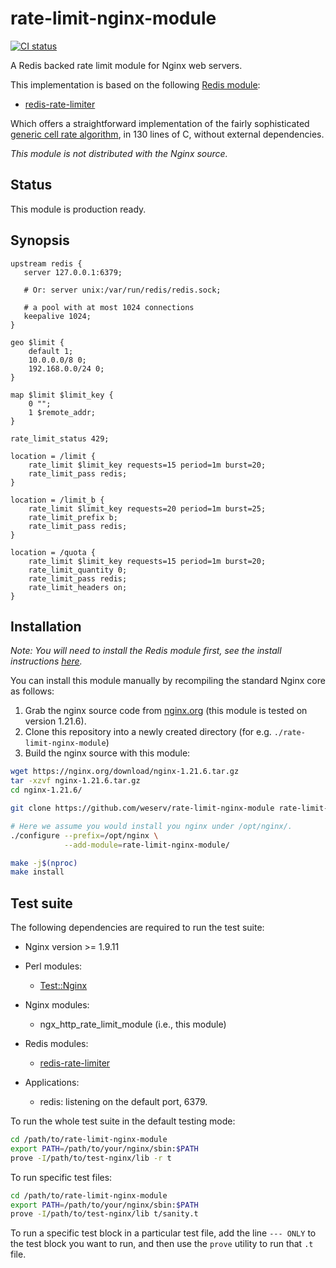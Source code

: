 # rate-limit-nginx-module

[![CI status](https://github.com/weserv/rate-limit-nginx-module/workflows/CI/badge.svg)](https://github.com/weserv/rate-limit-nginx-module/actions)

A Redis backed rate limit module for Nginx web servers.

This implementation is based on the following [Redis module](https://redis.io/topics/modules-intro):

* [redis-rate-limiter](https://github.com/onsigntv/redis-rate-limiter)

Which offers a straightforward implementation of the fairly sophisticated [generic cell rate algorithm](https://en.wikipedia.org/wiki/Generic_cell_rate_algorithm), in 130 lines of C, without external dependencies.
 
*This module is not distributed with the Nginx source.*

## Status

This module is production ready.

## Synopsis

```nginx
upstream redis {
   server 127.0.0.1:6379;

   # Or: server unix:/var/run/redis/redis.sock;

   # a pool with at most 1024 connections
   keepalive 1024;
}

geo $limit {
    default 1;
    10.0.0.0/8 0;
    192.168.0.0/24 0;
}

map $limit $limit_key {
    0 "";
    1 $remote_addr;
}

rate_limit_status 429;

location = /limit {
    rate_limit $limit_key requests=15 period=1m burst=20;
    rate_limit_pass redis;
}

location = /limit_b {
    rate_limit $limit_key requests=20 period=1m burst=25;
    rate_limit_prefix b;
    rate_limit_pass redis;
}

location = /quota {
    rate_limit $limit_key requests=15 period=1m burst=20;
    rate_limit_quantity 0;
    rate_limit_pass redis;
    rate_limit_headers on;
}
```

## Installation

*Note: You will need to install the Redis module first, see the install instructions [here](https://github.com/onsigntv/redis-rate-limiter#install).*

You can install this module manually by recompiling the standard Nginx core as follows:

1. Grab the nginx source code from [nginx.org](http://nginx.org) (this module is tested on version 1.21.6).
2. Clone this repository into a newly created directory (for e.g. `./rate-limit-nginx-module`)
3. Build the nginx source with this module:
```bash
wget https://nginx.org/download/nginx-1.21.6.tar.gz
tar -xzvf nginx-1.21.6.tar.gz
cd nginx-1.21.6/

git clone https://github.com/weserv/rate-limit-nginx-module rate-limit-nginx-module

# Here we assume you would install you nginx under /opt/nginx/.
./configure --prefix=/opt/nginx \
            --add-module=rate-limit-nginx-module/

make -j$(nproc)
make install
```

## Test suite

The following dependencies are required to run the test suite:

* Nginx version >= 1.9.11

* Perl modules:
    * [Test::Nginx](https://metacpan.org/pod/Test::Nginx::Socket)

* Nginx modules:
	* ngx_http_rate_limit_module (i.e., this module)

* Redis modules:
    * [redis-rate-limiter](https://github.com/onsigntv/redis-rate-limiter)

* Applications:
	* redis: listening on the default port, 6379.

To run the whole test suite in the default testing mode:
```bash
cd /path/to/rate-limit-nginx-module
export PATH=/path/to/your/nginx/sbin:$PATH
prove -I/path/to/test-nginx/lib -r t
```

To run specific test files:
```bash
cd /path/to/rate-limit-nginx-module
export PATH=/path/to/your/nginx/sbin:$PATH
prove -I/path/to/test-nginx/lib t/sanity.t
```

To run a specific test block in a particular test file, add the line 
`--- ONLY` to the test block you want to run, and then use the `prove` 
utility to run that `.t` file.
